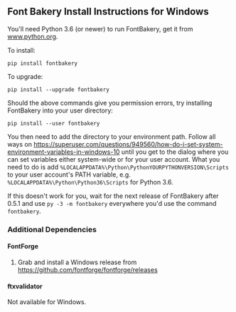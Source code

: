 ## Font Bakery Install Instructions for Windows

You'll need Python 3.6 (or newer) to run FontBakery, get it from www.python.org.

To install:

    pip install fontbakery
    
To upgrade:

    pip install --upgrade fontbakery
    
Should the above commands give you permission errors, try installing FontBakery into your user directory:

    pip install --user fontbakery

You then need to add the directory to your environment path. Follow all ways on https://superuser.com/questions/949560/how-do-i-set-system-environment-variables-in-windows-10 until you get to the dialog where you can set variables either system-wide or for your user account. What you need to do is add `%LOCALAPPDATA%\Python\PythonYOURPYTHONVERSION\Scripts` to your user account's PATH variable, e.g. `%LOCALAPPDATA%\Python\Python36\Scripts` for Python 3.6. 

If this doesn't work for you, wait for the next release of FontBakery after 0.5.1 and use `py -3 -m fontbakery` everywhere you'd use the command `fontbakery`.

### Additional Dependencies

#### FontForge

1. Grab and install a Windows release from https://github.com/fontforge/fontforge/releases

#### ftxvalidator

Not available for Windows.
